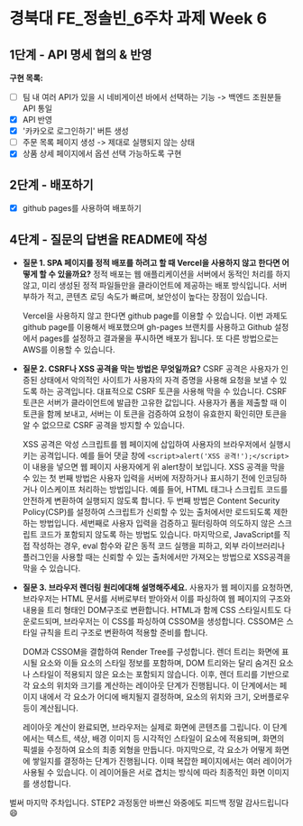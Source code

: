# **경북대 FE\_정솔빈\_6주차 과제 Week 6**

## 1단계 - API 명세 협의 & 반영

**구현 목록:**

- [ ] 팀 내 여러 API가 있을 시 네비게이션 바에서 선택하는 기능 -> 백엔드 조원분들 API 통일
- [x] API 반영
- [x] '카카오로 로그인하기' 버튼 생성
- [ ] 주문 목록 페이지 생성 -> 제대로 실행되지 않는 상태
- [x] 상품 상세 페이지에서 옵션 선택 가능하도록 구현

## 2단계 - 배포하기

- [x] github pages를 사용하여 배포하기

## 4단계 - 질문의 답변을 README에 작성

- **질문 1. SPA 페이지를 정적 배포를 하려고 할 때 Vercel을 사용하지 않고 한다면 어떻게 할 수 있을까요?**
  정적 배포는 웹 애플리케이션을 서버에서 동적인 처리를 하지 않고, 미리 생성된 정적 파일들만을 클라이언트에 제공하는 배포 방식입니다. 서버 부하가 적고, 콘텐츠 로딩 속도가 빠르며, 보안성이 높다는 장점이 있습니다.

  Vercel을 사용하지 않고 한다면 github page를 이용할 수 있습니다. 이번 과제도 github page를 이용해서 배포했으며 gh-pages 브랜치를 사용하고 Github 설정에서 pages를 설정하고 결과물을 푸시하면 배포가 됩니다. 또 다른 방법으로는 AWS를 이용할 수 있습니다.

- **질문 2. CSRF나 XSS 공격을 막는 방법은 무엇일까요?**
  CSRF 공격은 사용자가 인증된 상태에서 악의적인 사이트가 사용자의 자격 증명을 사용해 요청을 보낼 수 있도록 하는 공격입니다. 대표적으로 CSRF 토큰을 사용해 막을 수 있습니다. CSRF 토큰은 서버가 클라이언트에 발급한 고유한 값입니다. 사용자가 폼을 제출할 때 이 토큰을 함께 보내고, 서버는 이 토큰을 검증하여 요청이 유효한지 확인히먄 토큰을 알 수 없으므로 CSRF 공격을 방지할 수 있습니다.

  XSS 공격은 악성 스크립트를 웹 페이지에 삽입하여 사용자의 브라우저에서 실행시키는 공격입니다. 예를 들어 댓글 창에 `<script>alert('XSS 공격!');</script>` 이 내용을 넣으면 웹 페이지 사용자에게 위 alert창이 보입니다. XSS 공격을 막을 수 있는 첫 번째 방법은 사용자 입력을 서버에 저장하거나 표시하기 전에 인코딩하거나 이스케이프 처리하는 방법입니다. 예를 들어, HTML 태그나 스크립트 코드를 안전하게 변환하여 실행되지 않도록 합니다. 두 번째 방법은 Content Security Policy(CSP)를 설정하여 스크립트가 신뢰할 수 있는 출처에서만 로드되도록 제한하는 방법입니다. 세번째로 사용자 입력을 검증하고 필터링하여 의도하지 않은 스크립트 코드가 포함되지 않도록 하는 방법도 있습니다. 마지막으로, JavaScript를 직접 작성하는 경우, eval 함수와 같은 동적 코드 실행을 피하고, 외부 라이브러리나 플러그인을 사용할 때는 신뢰할 수 있는 출처에서만 가져오는 방법으로 XSS공격을 막을 수 있습니다.

- **질문 3. 브라우저 렌더링 원리에대해 설명해주세요.**
  사용자가 웹 페이지를 요청하면, 브라우저는 HTML 문서를 서버로부터 받아와서 이를 파싱하여 웹 페이지의 구조와 내용을 트리 형태인 DOM구조로 변환합니다. HTML과 함께 CSS 스타일시트도 다운로드되며, 브라우저는 이 CSS를 파싱하여 CSSOM을 생성합니다. CSSOM은 스타일 규칙을 트리 구조로 변환하여 적용할 준비를 합니다.

  DOM과 CSSOM을 결합하여 Render Tree를 구성합니다. 렌더 트리는 화면에 표시될 요소와 이들 요소의 스타일 정보를 포함하며, DOM 트리와는 달리 숨겨진 요소나 스타일이 적용되지 않은 요소는 포함되지 않습니다. 이후, 렌더 트리를 기반으로 각 요소의 위치와 크기를 계산하는 레이아웃 단계가 진행됩니다. 이 단계에서는 페이지 내에서 각 요소가 어디에 배치될지 결정하며, 요소의 위치와 크기, 오버플로우 등이 계산됩니다.

  레이아웃 계산이 완료되면, 브라우저는 실제로 화면에 콘텐츠를 그립니다. 이 단계에서는 텍스트, 색상, 배경 이미지 등 시각적인 스타일이 요소에 적용되며, 화면의 픽셀을 수정하여 요소의 최종 외형을 만듭니다. 마지막으로, 각 요소가 어떻게 화면에 쌓일지를 결정하는 단계가 진행됩니다. 이때 복잡한 페이지에서는 여러 레이어가 사용될 수 있습니다. 이 레이어들은 서로 겹치는 방식에 따라 최종적인 화면 이미지를 생성합니다.

벌써 마지막 주차입니다. STEP2 과정동안 바쁘신 와중에도 피드백 정말 감사드립니다😄
